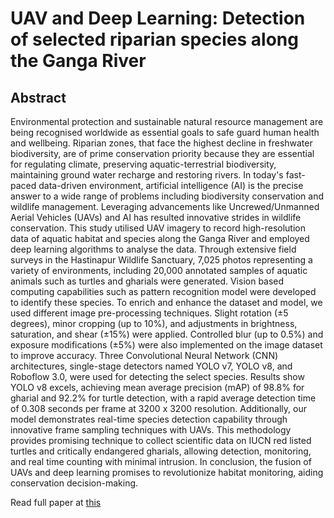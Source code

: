 # UAV and Deep Learning: Detection of selected riparian species along the Ganga River

## Abstract

 Environmental protection and sustainable natural resource management are being recognised worldwide as essential goals to safe guard human health and wellbeing. Riparian zones, that face the highest decline in freshwater biodiversity, are of prime conservation priority because they are essential for regulating climate, preserving aquatic-terrestrial biodiversity, maintaining ground water recharge and restoring rivers. In today's fast-paced data-driven environment, artificial intelligence (AI) is the precise answer to a wide range of problems including biodiversity conservation and wildlife management. Leveraging advancements like Uncrewed/Unmanned Aerial Vehicles (UAVs) and AI has resulted innovative strides in wildlife conservation. This study utilised UAV imagery to record high-resolution data of aquatic habitat and species along the Ganga River and employed deep learning algorithms to analyse the data. Through extensive field surveys in the Hastinapur Wildlife Sanctuary, 7,025 photos representing a variety of environments, including 20,000 annotated samples of aquatic animals such as turtles and gharials were generated. Vision based computing capabilities such as pattern recognition model were developed to identify these species. To enrich and enhance the dataset and model, we used different image pre-processing techniques. Slight rotation (±5 degrees), minor cropping (up to 10%), and adjustments in brightness, saturation, and shear (±15%) were applied. Controlled blur (up to 0.5%) and exposure modifications (±5%) were also implemented on the image dataset to improve accuracy. Three Convolutional Neural Network (CNN) architectures, single-stage detectors named YOLO v7, YOLO v8, and Roboflow 3.0, were used for detecting the select species. Results show YOLO v8 excels, achieving mean average precision (mAP) of 98.8% for gharial and 92.2% for turtle detection, with a rapid average detection time of 0.308 seconds per frame at 3200 x 3200 resolution. Additionally, our model demonstrates real-time species detection capability through innovative frame sampling techniques with UAVs. This methodology provides promising technique to collect scientific data on IUCN red listed turtles and critically endangered gharials, allowing detection, monitoring, and real time counting with minimal intrusion. In conclusion, the fusion of UAVs and deep learning promises to revolutionize habitat monitoring, aiding conservation decision-making.


Read full paper at [this](https://github.com/i-m-karanagarwal/ISPRSGhariyalAnd-Turtle)